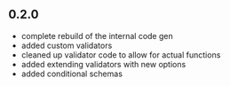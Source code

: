 ## 0.2.0
- complete rebuild of the internal code gen
- added custom validators
- cleaned up validator code to allow for actual functions
- added extending validators with new options
- added conditional schemas
